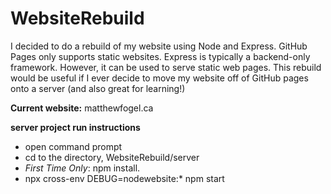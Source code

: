 # WebsiteRebuild
I decided to do a rebuild of my website using Node and Express. GitHub Pages only supports static websites. Express is typically a backend-only framework. However, it can be used to serve static web pages. This rebuild would be useful if I ever decide to move my website off of GitHub pages onto a server (and also great for learning!) 

**Current website:**
matthewfogel.ca

**server project run instructions**
* open command prompt
* cd to the directory, WebsiteRebuild/server
* *First Time Only*: npm install.
* npx cross-env DEBUG=nodewebsite:* npm start
